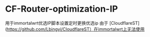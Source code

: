 # CF-Router-optimization-IP
用于immortalwrt优选IP脚本设置定时更换优选ip
由于 [CloudflareST](https://github.com/Lbingyi/CloudflareST）在immortalwrt上无法使用
